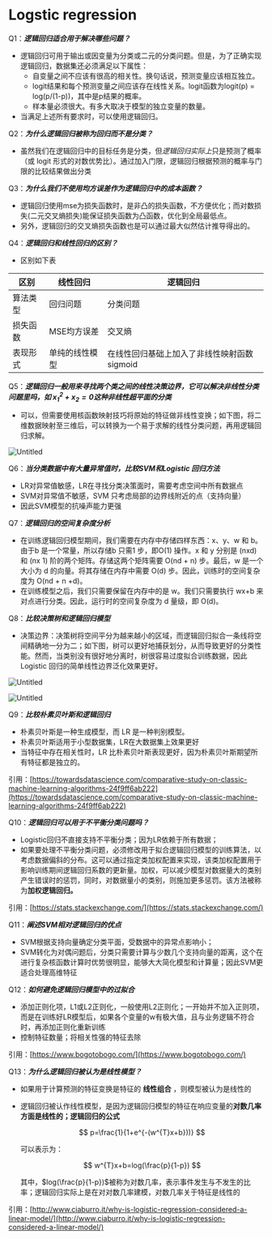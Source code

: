 # Logstic regression

Q1：***逻辑回归适合用于解决哪些问题？***

- 逻辑回归可用于输出或因变量为分类或二元的分类问题。但是，为了正确实现逻辑回归，数据集还必须满足以下属性：
    - 自变量之间不应该有很高的相关性。换句话说，预测变量应该相互独立。
    - logit结果和每个预测变量之间应该存在线性关系。logit函数为logit(p) = log(p/(1-p))，其中是p结果的概率。
    - 样本量必须很大。有多大取决于模型的独立变量的数量。
- 当满足上述所有要求时，可以使用逻辑回归。

Q2：***为什么逻辑回归被称为回归而不是分类？***

- 虽然我们在逻辑回归中的目标任务是分类，但*逻辑回归实际上*只是预测了概率（或 logit 形式的对数优势比）。通过加入门限，逻辑回归根据预测的概率与门限的比较结果做出分类

Q3：*****为什么我们不使用均方误差作为逻辑回归中的成本函数？*****

- 逻辑回归使用mse为损失函数时，是非凸的损失函数，不方便优化；而对数损失(二元交叉熵损失)能保证损失函数为凸函数，优化到全局最低点。
- 另外，逻辑回归的交叉熵损失函数也是可以通过最大似然估计推导得出的。

Q4：***逻辑回归和线性回归的区别？***

- 区别如下表

| 区别 | 线性回归 | 逻辑回归 |
| --- | --- | --- |
| 算法类型 | 回归问题 | 分类问题 |
| 损失函数 | MSE均方误差 | 交叉熵 |
| 表现形式 | 单纯的线性模型 | 在线性回归基础上加入了非线性映射函数sigmoid |

Q5：***逻辑回归一般用来寻找两个类之间的线性决策边界，它可以解决非线性分类问题里吗，如
$x_{1}^{2}+x_{2}=0$这种非线性超平面的分类***

- 可以，但需要使用核函数映射技巧将原始的特征做非线性变换；如下图，将二维数据映射至三维后，可以转换为一个易于求解的线性分类问题，再用逻辑回归求解。

![Untitled](Logstic%20regression%202042646fcffd47a796d8af64c8c3c39b/Untitled.png)

Q6：***当分类数据中有大量异常值时，比较SVM和Logistic 回归方法***

- LR对异常值敏感，LR在寻找分类决策面时，需要考虑空间中所有数据点
- SVM对异常值不敏感，SVM 只考虑局部的边界线附近的点（支持向量）
- 因此SVM模型的抗噪声能力更强

Q7：***逻辑回归的空间复杂度分析***

- 在训练逻辑回归模型期间，我们需要在内存中存储四样东西：x、y、w 和 b。由于b 是一个常量，所以存储b 只需1 步，即O(1) 操作。x 和 y 分别是 (nxd) 和 (nx 1) 阶的两个矩阵。存储这两个矩阵需要 O(nd + n) 步。最后，w 是一个大小为 d 的向量。将其存储在内存中需要 O(d) 步。因此，训练时的空间复杂度为 O(nd + n +d)。
- 在训练模型之后，我们只需要保留在内存中的是 w。我们只需要执行 wx+b 来对点进行分类。因此，运行时的空间复杂度为 d 量级，即 O(d)。

Q8：***比较决策树和逻辑回归模型***

- 决策边界：决策树将空间平分为越来越小的区域，而逻辑回归拟合一条线将空间精确地一分为二；如下图，树可以更好地捕获划分，从而导致更好的分类性能。然而，当类别没有很好地分离时，树很容易过度拟合训练数据，因此 Logistic 回归的简单线性边界泛化效果更好。

![Untitled](Logstic%20regression%202042646fcffd47a796d8af64c8c3c39b/Untitled%201.png)

![Untitled](Logstic%20regression%202042646fcffd47a796d8af64c8c3c39b/Untitled%202.png)

Q9：***比较朴素贝叶斯和逻辑回归***

- 朴素贝叶斯是一种生成模型，而 LR 是一种判别模型。
- 朴素贝叶斯适用于小型数据集，LR在大数据集上效果更好
- 当特征中存在相关性时，LR 比朴素贝叶斯表现更好，因为朴素贝叶斯期望所有特征都是独立的。

引用：[https://towardsdatascience.com/comparative-study-on-classic-machine-learning-algorithms-24f9ff6ab222](https://towardsdatascience.com/comparative-study-on-classic-machine-learning-algorithms-24f9ff6ab222)

Q10：***逻辑回归可以用于不平衡分类问题吗？***

- Logistic回归不直接支持不平衡分类；因为LR依赖于所有数据；
- 如果要处理不平衡分类问题，必须修改用于拟合逻辑回归模型的训练算法，以考虑数据偏斜的分布。这可以通过指定类加权配置来实现，该类加权配置用于影响训练期间逻辑回归系数的更新量。加权，可以减少模型对数据量大的类别产生错误时的惩罚，同时，对数据量小的类别，则施加更多惩罚。该方法被称为**加权逻辑回归。**

引用：[https://stats.stackexchange.com/](https://stats.stackexchange.com/)

Q11：***阐述SVM相对逻辑回归的优点***

- SVM根据支持向量确定分类平面，受数据中的异常点影响小；
- SVM转化为对偶问题后，分类只需要计算与少数几个支持向量的距离，这个在进行复杂核函数计算时优势很明显，能够大大简化模型和计算量；因此SVM更适合处理高维特征

Q12：***如何避免逻辑回归模型中的过拟合***

- 添加正则化项，L1或L2正则化，一般使用L2正则化；一开始并不加入正则项，而是在训练好LR模型后，如果各个变量的w有极大值，且与业务逻辑不符合时，再添加正则化重新训练
- 控制特征数量；将相关性强的特征去除

引用：[https://www.bogotobogo.com/](https://www.bogotobogo.com/)

Q13：*****为什么逻辑回归被认为是线性模型？*****

- 如果用于计算预测的特征变换是特征的 **线性组合** ，则模型被认为是线性的
- 逻辑回归被认作线性模型，是因为逻辑回归模型的特征在响应变量的**对数几率方面是线性的；逻辑回归的公式**
    
    $$
    p=\frac{1}{1+e^{-(w^{T}x+b}))}
    $$
    
    可以表示为：
    
    $$
    w^{T}x+b=log(\frac{p}{1-p})
    $$
    
    其中，$log(\frac{p}{1-p})$被称为对数几率，表示事件发生与不发生的比率；逻辑回归实际上是在对对数几率建模，对数几率关于特征是线性的
    

引用：[http://www.ciaburro.it/why-is-logistic-regression-considered-a-linear-model/](http://www.ciaburro.it/why-is-logistic-regression-considered-a-linear-model/)

